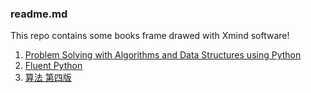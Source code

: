 ### readme.md

This repo contains some books frame drawed with Xmind software!

1. [Problem Solving with Algorithms and Data Structures using Python](http://www.interactivepython.org/runestone/static/pythonds/index.html)
2. [Fluent Python](http://shop.oreilly.com/product/0636920032519.do)
3. [算法 第四版](http://vdisk.weibo.com/s/uKgbN23K6OpNt)